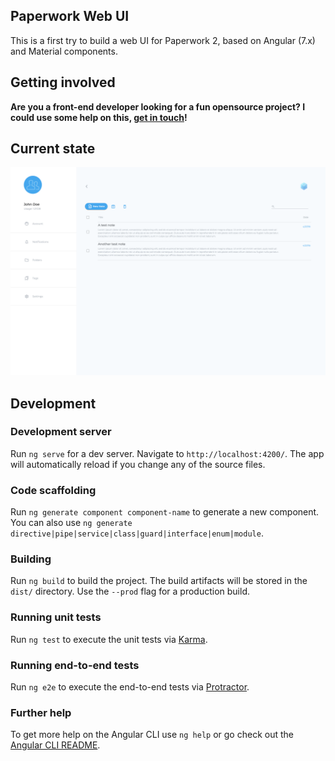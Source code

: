 Paperwork Web UI
----------------

This is a first try to build a web UI for Paperwork 2, based on Angular (7.x) and Material components.

## Getting involved

**Are you a front-end developer looking for a fun opensource project? I could use some help on this, [get in touch](mailto:marius@paperwork.cloud?subject=Paperwork%20Web%20UI)!**

## Current state

![Current state](docs/current-state.png)

## Development

### Development server

Run `ng serve` for a dev server. Navigate to `http://localhost:4200/`. The app will automatically reload if you change any of the source files.

### Code scaffolding

Run `ng generate component component-name` to generate a new component. You can also use `ng generate directive|pipe|service|class|guard|interface|enum|module`.

### Building

Run `ng build` to build the project. The build artifacts will be stored in the `dist/` directory. Use the `--prod` flag for a production build.

### Running unit tests

Run `ng test` to execute the unit tests via [Karma](https://karma-runner.github.io).

### Running end-to-end tests

Run `ng e2e` to execute the end-to-end tests via [Protractor](http://www.protractortest.org/).

### Further help

To get more help on the Angular CLI use `ng help` or go check out the [Angular CLI README](https://github.com/angular/angular-cli/blob/master/README.md).
